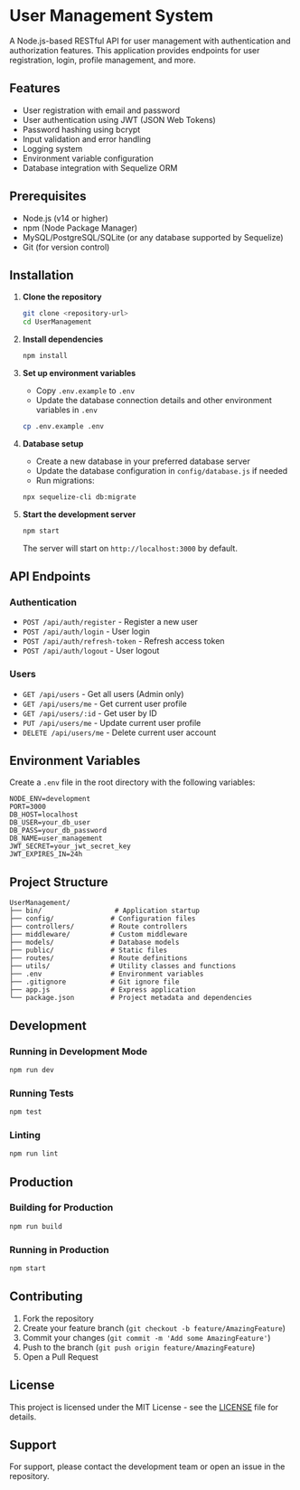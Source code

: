 # User Management System

A Node.js-based RESTful API for user management with authentication and authorization features. This application provides endpoints for user registration, login, profile management, and more.

## Features

- User registration with email and password
- User authentication using JWT (JSON Web Tokens)
- Password hashing using bcrypt
- Input validation and error handling
- Logging system
- Environment variable configuration
- Database integration with Sequelize ORM

## Prerequisites

- Node.js (v14 or higher)
- npm (Node Package Manager)
- MySQL/PostgreSQL/SQLite (or any database supported by Sequelize)
- Git (for version control)

## Installation

1. **Clone the repository**
   ```bash
   git clone <repository-url>
   cd UserManagement
   ```

2. **Install dependencies**
   ```bash
   npm install
   ```

3. **Set up environment variables**
   - Copy `.env.example` to `.env`
   - Update the database connection details and other environment variables in `.env`
   ```bash
   cp .env.example .env
   ```

4. **Database setup**
   - Create a new database in your preferred database server
   - Update the database configuration in `config/database.js` if needed
   - Run migrations:
   ```bash
   npx sequelize-cli db:migrate
   ```

5. **Start the development server**
   ```bash
   npm start
   ```
   The server will start on `http://localhost:3000` by default.

## API Endpoints

### Authentication
- `POST /api/auth/register` - Register a new user
- `POST /api/auth/login` - User login
- `POST /api/auth/refresh-token` - Refresh access token
- `POST /api/auth/logout` - User logout

### Users
- `GET /api/users` - Get all users (Admin only)
- `GET /api/users/me` - Get current user profile
- `GET /api/users/:id` - Get user by ID
- `PUT /api/users/me` - Update current user profile
- `DELETE /api/users/me` - Delete current user account

## Environment Variables

Create a `.env` file in the root directory with the following variables:

```
NODE_ENV=development
PORT=3000
DB_HOST=localhost
DB_USER=your_db_user
DB_PASS=your_db_password
DB_NAME=user_management
JWT_SECRET=your_jwt_secret_key
JWT_EXPIRES_IN=24h
```

## Project Structure

```
UserManagement/
├── bin/                  # Application startup
├── config/              # Configuration files
├── controllers/         # Route controllers
├── middleware/          # Custom middleware
├── models/              # Database models
├── public/              # Static files
├── routes/              # Route definitions
├── utils/               # Utility classes and functions
├── .env                 # Environment variables
├── .gitignore           # Git ignore file
├── app.js               # Express application
└── package.json         # Project metadata and dependencies
```

## Development

### Running in Development Mode
```bash
npm run dev
```

### Running Tests
```bash
npm test
```

### Linting
```bash
npm run lint
```

## Production

### Building for Production
```bash
npm run build
```

### Running in Production
```bash
npm start
```

## Contributing

1. Fork the repository
2. Create your feature branch (`git checkout -b feature/AmazingFeature`)
3. Commit your changes (`git commit -m 'Add some AmazingFeature'`)
4. Push to the branch (`git push origin feature/AmazingFeature`)
5. Open a Pull Request

## License

This project is licensed under the MIT License - see the [LICENSE](LICENSE) file for details.

## Support

For support, please contact the development team or open an issue in the repository.
